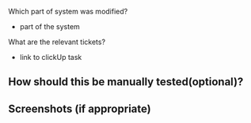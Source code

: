 Which part of system was modified?
 - part of the system

What are the relevant tickets?
 - link to clickUp task

How should this be manually tested(optional)?
 -

Screenshots (if appropriate)
 -
